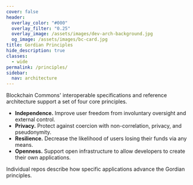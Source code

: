 ```yaml
---
cover: false
header:
  overlay_color: "#000"
  overlay_filter: "0.25"
  overlay_image: /assets/images/dev-arch-background.jpg
  og_image: /assets/images/bc-card.jpg
title: Gordian Principles
hide_description: true
classes:
  - wide
permalink: /principles/
sidebar:
  nav: architecture
---
```


Blockchain Commons' interoperable specifications and reference
architecture support a set of four core principles.

* **Independence.** Improve user freedom from involuntary oversight and external control.
* **Privacy.** Protect against coercion with non-correlation, privacy, and pseudonymity.
* **Resilience.** Decrease the likelihood of users losing their funds via any means.
* **Openness.** Support open infrastructure to allow developers to create their own applications.

Individual repos describe how specific applications advance the
Gordian principles.